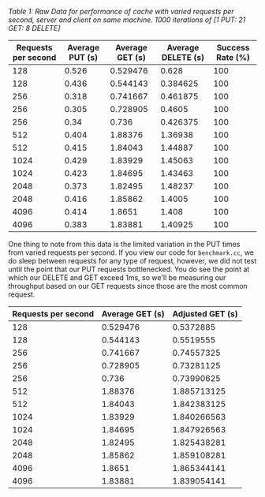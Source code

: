 *Table 1: Raw Data for performance of cache with varied requests per second, server and client on same machine. 1000 iterations of [1 PUT: 21 GET: 8 DELETE]*

| Requests per second | Average PUT (s) | Average GET (s)| Average DELETE (s)| Success Rate (%)|
|---------------------|------------|--------------|---------------|-----|
|128|0.526|0.529476|0.628|100|
|128|0.436|0.544143|0.384625|100|
|256|0.318|0.741667|0.461875|100|
|256|0.305|0.728905|0.4605|100|
|256|0.34|0.736|0.426375|100|
|512|0.404|1.88376|1.36938|100|
|512|0.415|1.84043|1.44887|100|
|1024|0.429|1.83929|1.45063|100|
|1024|0.423|1.84695|1.43463|100|
|2048|0.373|1.82495|1.48237|100|
|2048|0.416|1.85862|1.4005|100|
|4096|0.414|1.8651|1.408|100|
|4096|0.383|1.83881|1.40925|100|

One thing to note from this data is the limited variation in the PUT times from varied requests per second. 
If you view our code for `benchmark.cc`, we do sleep between requests for any type of request, however, we did not test until the point that our
PUT requests bottlenecked. You do see the point at which our DELETE and GET exceed 1ms, so we'll be measuring our throughput based on our GET requests since those are the most common request.


| Requests per second | Average GET (s)| Adjusted GET (s)|
|---------------------|----------------|-----------------|
|128|0.529476|0.5372885|
|128|0.544143|0.5519555|
|256|0.741667|0.74557325|
|256|0.728905|0.73281125|
|256|0.736|0.73990625|
|512|1.88376|1.885713125|
|512|1.84043|1.842383125|
|1024|1.83929|1.840266563|
|1024|1.84695|1.847926563|
|2048|1.82495|1.825438281|
|2048|1.85862|1.859108281|
|4096|1.8651|1.865344141|
|4096|1.83881|1.839054141|
